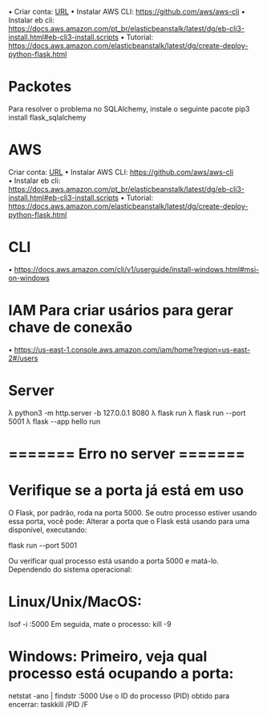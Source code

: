 •	Criar conta: [URL](https://aws.amazon.com/pt/free/?trk=c9dcfe7b-33fc-4345-b0c3-77b810bbd58c&sc_channel=ps&all-free-tier.sort-by=item.additionalFields.SortRank&all-free-tier.sort-order=asc&awsf.Free%20Tier%20Types=*all&awsf.Free%20Tier%20Categories=*all)
•	Instalar AWS CLI: https://github.com/aws/aws-cli
•	Instalar eb cli: https://docs.aws.amazon.com/pt_br/elasticbeanstalk/latest/dg/eb-cli3-install.html#eb-cli3-install.scripts
•	Tutorial: https://docs.aws.amazon.com/elasticbeanstalk/latest/dg/create-deploy-python-flask.html

# Packotes
Para resolver o problema no SQLAlchemy, instale o seguinte pacote
pip3 install flask_sqlalchemy

# AWS
Criar conta: [URL](https://aws.amazon.com/pt/free/?trk=c9dcfe7b-33fc-4345-b0c3-77b810bbd58c&sc_channel=ps&all-free-tier.sort-by=item.additionalFields.SortRank&all-free-tier.sort-order=asc&awsf.Free%20Tier%20Types=*all&awsf.Free%20Tier%20Categories=*all)
•	Instalar AWS CLI: https://github.com/aws/aws-cli      
•	Instalar eb cli: https://docs.aws.amazon.com/pt_br/elasticbeanstalk/latest/dg/eb-cli3-install.html#eb-cli3-install.scripts
•	Tutorial: https://docs.aws.amazon.com/elasticbeanstalk/latest/dg/create-deploy-python-flask.html
# CLI
•	https://docs.aws.amazon.com/cli/v1/userguide/install-windows.html#msi-on-windows 
# IAM Para criar usários para gerar chave de conexão
•	https://us-east-1.console.aws.amazon.com/iam/home?region=us-east-2#/users

# Server
λ python3 -m http.server -b 127.0.0.1 8080
λ flask run
λ flask run --port 5001
λ flask --app hello run

# ======= Erro no server =======
# Verifique se a porta já está em uso
O Flask, por padrão, roda na porta 5000. Se outro processo estiver usando essa porta, você pode:
Alterar a porta que o Flask está usando para uma disponível, executando:

flask run --port 5001

Ou verificar qual processo está usando a porta 5000 e matá-lo. Dependendo do sistema operacional:

# Linux/Unix/MacOS:
lsof -i :5000
Em seguida, mate o processo:
kill -9 <PID>

# Windows: Primeiro, veja qual processo está ocupando a porta:
netstat -ano | findstr :5000
Use o ID do processo (PID) obtido para encerrar:
taskkill /PID <PID> /F